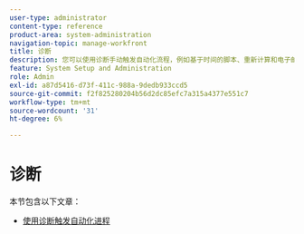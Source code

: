 ```yaml
---
user-type: administrator
content-type: reference
product-area: system-administration
navigation-topic: manage-workfront
title: 诊断
description: 您可以使用诊断手动触发自动化流程，例如基于时间的脚本、重新计算和电子邮件通知。
feature: System Setup and Administration
role: Admin
exl-id: a87d5416-d73f-411c-988a-9dedb933ccd5
source-git-commit: f2f825280204b56d2dc85efc7a315a4377e551c7
workflow-type: tm+mt
source-wordcount: '31'
ht-degree: 6%

---
```


# 诊断

本节包含以下文章：

* [使用诊断触发自动化进程](../../../administration-and-setup/manage-workfront/run-diagnostics/use-diagnostics-to-trigger-automated-processes.md)
